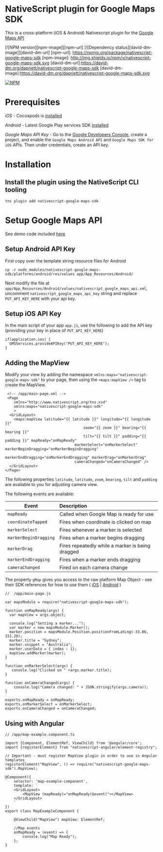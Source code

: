 NativeScript plugin for Google Maps SDK
================

This is a cross-platform (iOS & Android) Nativescript plugin for the [Google Maps API](https://developers.google.com/maps/)

[![NPM version][npm-image]][npm-url] [![Dependency status][david-dm-image]][david-dm-url]
[npm-url]: https://npmjs.org/package/nativescript-google-maps-sdk
[npm-image]: http://img.shields.io/npm/v/nativescript-google-maps-sdk.svg
[david-dm-url]:https://david-dm.org/dapriett/nativescript-google-maps-sdk
[david-dm-image]:https://david-dm.org/dapriett/nativescript-google-maps-sdk.svg

[![NPM](https://nodei.co/npm/nativescript-google-maps-sdk.png?downloads=true&downloadRank=true&stars=true)](https://npmjs.org/package/nativescript-google-maps-sdk)

Prerequisites
===
*iOS* - Cocoapods is [installed](https://guides.cocoapods.org/using/getting-started.html#getting-started)

*Android* - Latest Google Play services SDK [installed](https://developer.android.com/sdk/installing/adding-packages.html)

*Google Maps API Key* - Go to the [Google Developers Console](https://console.developers.google.com), create a project, and enable the `Google Maps Android API` and `Google Maps SDK for iOS` APIs.  Then under credentials, create an API key.

Installation
===

## Install the plugin using the NativeScript CLI tooling

```
tns plugin add nativescript-google-maps-sdk
```

Setup Google Maps API
===

See demo code included [here](https://github.com/dapriett/nativescript-google-maps-sdk/tree/master/demo)
 
## Setup Android API Key

First copy over the template string resource files for Android

```
cp -r node_modules/nativescript-google-maps-sdk/platforms/android/res/values app/App_Resources/Android/
```

Next modify the file at `app/App_Resources/Android/values/nativescript_google_maps_api.xml`, uncomment `nativescript_google_maps_api_key` string and replace `PUT_API_KEY_HERE` with your api key.

## Setup iOS API Key

In the main script of your app `app.js`, use the following to add the API key (providing your key in place of `PUT_API_KEY_HERE`)

```
if(application.ios) {
  GMSServices.provideAPIKey("PUT_API_KEY_HERE");
}
```

##  Adding the MapView

Modify your view by adding the namespace `xmlns:maps="nativescript-google-maps-sdk"` to your page, then using the `<maps:mapView />` tag to create the MapView.

```
 <!-- /app/main-page.xml -->
 <Page 
	xmlns="http://www.nativescript.org/tns.xsd"
	xmlns:maps="nativescript-google-maps-sdk"
	>
  <GridLayout>
    <maps:mapView latitude="{{ latitude }}" longitude="{{ longitude }}" 
    								zoom="{{ zoom }}" bearing="{{ bearing }}" 
    								tilt="{{ tilt }}" padding="{{ padding }}" mapReady="onMapReady"  
   								markerSelect="onMarkerSelect" markerBeginDragging="onMarkerBeginDragging"
   								markerEndDragging="onMarkerEndDragging" markerDrag="onMarkerDrag"
   								cameraChanged="onCameraChanged" />
  </GridLayout>
</Page>
```

The following properties `latitude`, `latitude`, `zoom`, `bearing`, `tilt` and `padding` are available to you for adjusting camera view.

The following events are available:

Event          | Description
-------------- |:---------------------------------
`mapReady`     | Called when Google Map is ready for use
`coordinateTapped` | Fires when coordinate is clicked on map
`markerSelect` | Fires whenever a marker is selected
`markerBeginDragging` | Fires when a marker begins dragging
`markerDrag` | Fires repeatedly while a marker is being dragged
`markerEndDragging` | Fires when a marker ends dragging
`cameraChanged`| Fired on each camera change


The property `gMap` gives you access to the raw platform Map Object - see their SDK references for how to use them ( [iOS](https://developers.google.com/maps/documentation/ios-sdk/reference/interface_g_m_s_map_view) | [Android](https://developers.google.com/android/reference/com/google/android/gms/maps/GoogleMap) )

```
//  /app/main-page.js

var mapsModule = require("nativescript-google-maps-sdk");

function onMapReady(args) {
  var mapView = args.object;

  console.log("Setting a marker...");
  var marker = new mapsModule.Marker();
  marker.position = mapsModule.Position.positionFromLatLng(-33.86, 151.20);
  marker.title = "Sydney";
  marker.snippet = "Australia";
  marker.userData = { index : 1};
  mapView.addMarker(marker);
}

function onMarkerSelect(args) {
   console.log("Clicked on " +args.marker.title);
}

function onCameraChanged(args) {
    console.log("Camera changed: " + JSON.stringify(args.camera)); 
}

exports.onMapReady = onMapReady;
exports.onMarkerSelect = onMarkerSelect;
exports.onCameraChanged = onCameraChanged;
```

## Using with Angular

```
// /app/map-example.component.ts

import {Component, ElementRef, ViewChild} from '@angular/core';
import {registerElement} from "nativescript-angular/element-registry";

// Important - must register MapView plugin in order to use in Angular templates
registerElement("MapView", () => require("nativescript-google-maps-sdk").MapView);

@Component({
    selector: 'map-example-component',
    template: `
    <GridLayout>
        <MapView (mapReady)="onMapReady($event)"></MapView>
    </GridLayout>
    `
})
export class MapExampleComponent {

    @ViewChild("MapView") mapView: ElementRef;

    //Map events
    onMapReady = (event) => {
        console.log("Map Ready");
    };
}
```
